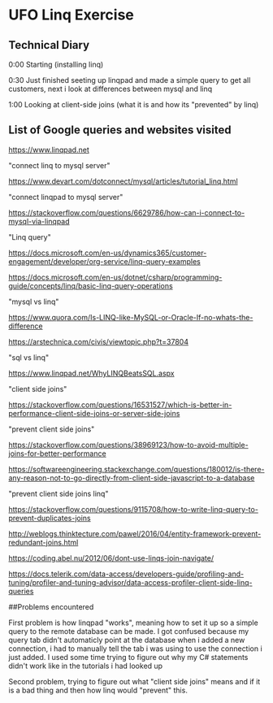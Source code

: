 # UFO Linq Exercise


## Technical Diary

0:00 Starting (installing linq)

0:30 Just finished seeting up linqpad and made a simple query to get all customers, next i look at differences between mysql and linq

1:00 Looking at client-side joins (what it is and how its "prevented" by linq)


## List of Google queries and websites visited

https://www.linqpad.net

"connect linq to mysql server"

https://www.devart.com/dotconnect/mysql/articles/tutorial_linq.html

"connect linqpad to mysql server"

https://stackoverflow.com/questions/6629786/how-can-i-connect-to-mysql-via-linqpad

"Linq query"

https://docs.microsoft.com/en-us/dynamics365/customer-engagement/developer/org-service/linq-query-examples

https://docs.microsoft.com/en-us/dotnet/csharp/programming-guide/concepts/linq/basic-linq-query-operations

"mysql vs linq"

https://www.quora.com/Is-LINQ-like-MySQL-or-Oracle-If-no-whats-the-difference

https://arstechnica.com/civis/viewtopic.php?t=37804

"sql vs linq"

https://www.linqpad.net/WhyLINQBeatsSQL.aspx


"client side joins"

https://stackoverflow.com/questions/16531527/which-is-better-in-performance-client-side-joins-or-server-side-joins


"prevent client side joins"

https://stackoverflow.com/questions/38969123/how-to-avoid-multiple-joins-for-better-performance

https://softwareengineering.stackexchange.com/questions/180012/is-there-any-reason-not-to-go-directly-from-client-side-javascript-to-a-database

"prevent client side joins linq"

https://stackoverflow.com/questions/9115708/how-to-write-linq-query-to-prevent-duplicates-joins

http://weblogs.thinktecture.com/pawel/2016/04/entity-framework-prevent-redundant-joins.html

https://coding.abel.nu/2012/06/dont-use-linqs-join-navigate/

https://docs.telerik.com/data-access/developers-guide/profiling-and-tuning/profiler-and-tuning-advisor/data-access-profiler-client-side-linq-queries

##Problems encountered

First problem is how linqpad "works", meaning how to set it up so a simple query to the remote database can be made.
I got confused because my query tab didn't automaticly point at the database when i added a new connection, i had to manually tell the tab i was using
to use the connection i just added. I used some time trying to figure out why my C# statements didn't work like in the tutorials i had looked up

Second problem, trying to figure out what "client side joins" means and if it is a bad thing and then how linq would "prevent" this.


